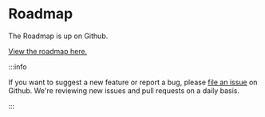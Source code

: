 # Roadmap

The Roadmap is up on Github.

[View the roadmap here.](https://github.com/orgs/serverpod/projects/4/views/1)

:::info

If you want to suggest a new feature or report a bug, please [file an issue](https://github.com/serverpod/serverpod/issues) on Github. We're reviewing new issues and pull requests on a daily basis.

:::

